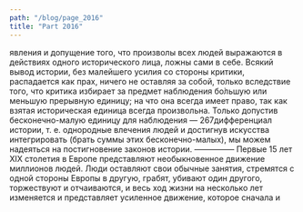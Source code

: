 ```yaml
---
path: "/blog/page_2016"
title: "Part 2016"
---
```


 явления и допущение того, что произволы всех людей выражаются в действиях одного исторического лица, ложны сами в себе.
Всякий вывод истории, без малейшего усилия со стороны критики, распадается как прах, ничего не оставляя за собой, только вследствие того, что критика избирает за предмет наблюдения бо̀льшую или меньшую прерывную единицу; на что она всегда имеет право, так как взятая историческая единица всегда произвольна.
Только допустив бесконечно-малую единицу для наблюдения — 267дифференциал истории, т. е. однородные влечения людей и достигнув искусства интегрировать (брать суммы этих бесконечно-малых), мы можем надеяться на постигновение законов истории.
—————
Первые 15 лет XIX столетия в Европе представляют необыкновенное движение миллионов людей. Люди оставляют свои обычные занятия, стремятся с одной стороны Европы в другую, грабят, убивают один другого, торжествуют и отчаиваются, и весь ход жизни на несколько лет изменяется и представляет усиленное движение, которое сначала и
